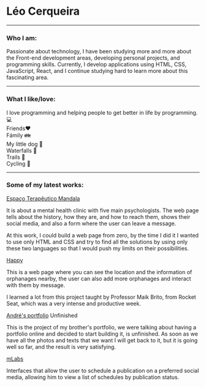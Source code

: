 # Léo Cerqueira

* * *

### Who I am:

Passionate about technology, I have been studying more and more about the Front-end development areas, developing personal projects, and programming skills. Currently, I develop applications using HTML, CSS, JavaScript, React, and I continue studying hard to learn more about this fascinating area.

- - -

### What I like/love:


I love programming and helping people to get better in life by programming. 💻\
Friends❤️                                                                             
Fámily 👪\
My little dog 🐶\
Waterfalls 🌊\
Trails 🌲 \
Cycling 🚴

* * *                                                                             
                                                                              

### Some of my latest works:


[Espaço Terapêutico Mandala](https://espacomandala.netlify.app)

  It is about a mental health clinic with five main psychologists. The web page tells about the history, how they are, and how to reach them, shows their social media, and also a form where the user can leave a message.

  At this work, I could build a web page from zero, by the time I did it I wanted to use only HTML and CSS and try to find all the solutions by using only these two languages so that I would push my limits on their possibilities.

[Happy](https://github.com/LeoCerqueira/Happy-App)

  This is a web page where you can see the location and the information of orphanages nearby, the user can also add more orphanages and interact with them by message.

  I learned a lot from this project taught by Professor Maik Brito, from Rocket Seat, which was a very intense and productive week.

[André's portfolio](https://uxandre.netlify.app) Unfinished

  This is the project of my brother's portfolio, we were talking about having a portfolio online and decided to start building it, is unfinished. As soon as we have all the photos and texts that we want I will get back to it, but it is going well so far, and the result is very satisfying. 
  
 [mLabs](https://quizzical-lewin-b8016a.netlify.app/)
 
  Interfaces that allow the user to schedule a publication on a preferred social media, allowing him to view a list of schedules by publication status.
  
  
  
